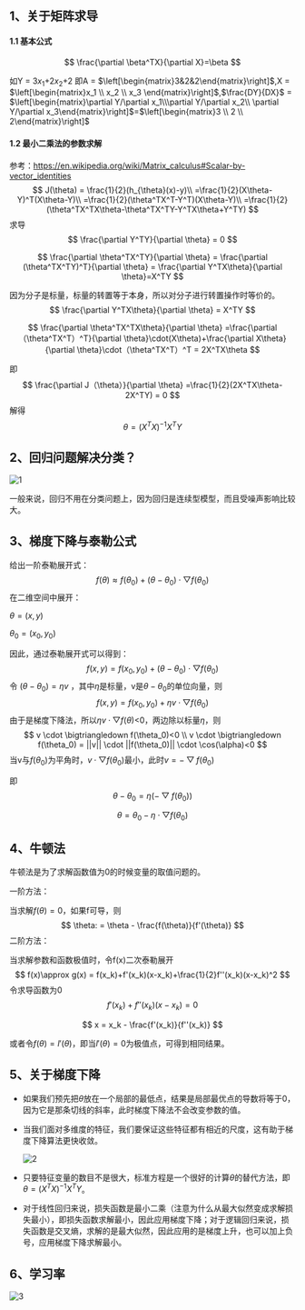 
## 1、关于矩阵求导

#### 1.1 基本公式

$$
\frac{\partial \beta^TX}{\partial X}=\beta
$$



如Y = 3$x_1$+2$x_2$+2 即A = $\left[\begin{matrix}3&2&2\end{matrix}\right]$,X = $\left[\begin{matrix}x_1 \\ x_2 \\ x_3 \end{matrix}\right]$,$\frac{DY}{DX}$ = $\left[\begin{matrix}\partial Y/\partial x_1\\\partial Y/\partial x_2\\ \partial Y/\partial x_3\end{matrix}\right]$=$\left[\begin{matrix}3 \\ 2 \\ 2\end{matrix}\right]$

#### 1.2 最小二乘法的参数求解

参考：https://en.wikipedia.org/wiki/Matrix_calculus#Scalar-by-vector_identities
$$
J(\theta) = \frac{1}{2}(h_{\theta}(x)-y)\\
=\frac{1}{2}(X\theta-Y)^T(X\theta-Y)\\
=\frac{1}{2}(\theta^TX^T-Y^T)(X\theta-Y)\\
=\frac{1}{2}(\theta^TX^TX\theta-\theta^TX^TY-Y^TX\theta+Y^TY)
$$
求导
$$
\frac{\partial Y^TY}{\partial \theta} = 0
$$

$$
\frac{\partial \theta^TX^TY}{\partial \theta} = \frac{\partial (\theta^TX^TY)^T}{\partial \theta} = \frac{\partial Y^TX\theta}{\partial \theta}=X^TY
$$

因为分子是标量，标量的转置等于本身，所以对分子进行转置操作时等价的。
$$
\frac{\partial Y^TX\theta}{\partial \theta} = X^TY
$$

$$
\frac{\partial \theta^TX^TX\theta}{\partial \theta} =\frac{\partial （\theta^TX^T）^T}{\partial \theta}\cdot(X\theta)+\frac{\partial X\theta}{\partial \theta}\cdot（\theta^TX^T）^T = 2X^TX\theta
$$

即
$$
\frac{\partial J（\theta）}{\partial \theta} =\frac{1}{2}(2X^TX\theta-2X^TY) = 0
$$
解得
$$
\theta =(X^TX)^{-1}X^TY
$$

## 2、回归问题解决分类？



![1](/img/add_notes1_1.png)

一般来说，回归不用在分类问题上，因为回归是连续型模型，而且受噪声影响比较大。

## 3、梯度下降与泰勒公式

给出一阶泰勒展开式：
$$
f(\theta) \approx f(\theta_0)+(\theta-\theta_0)\cdot\bigtriangledown f(\theta_0)
$$
在二维空间中展开：

$\theta = (x,y)$

$\theta_0 = (x_0 , y_0)$

因此，通过泰勒展开式可以得到：
$$
f(x,y) = f(x_0, y_0) +(\theta - \theta_0) \cdot \bigtriangledown f(\theta_0)
$$
令 $(\theta - \theta_0) = \eta v$ ，其中$\eta$是标量，v是$\theta -\theta_0$的单位向量，则
$$
f(x,y) = f(x_0, y_0) +\eta v \cdot \bigtriangledown f(\theta_0)
$$
由于是梯度下降法，所以$\eta v \cdot \bigtriangledown f(\theta)$<0，两边除以标量$\eta$，则
$$
v \cdot \bigtriangledown f(\theta_0)<0 \\
v \cdot \bigtriangledown f(\theta_0) = ||v|| \cdot ||f(\theta_0)|| \cdot \cos(\alpha)<0
$$
当v与$f(\theta_0)$为平角时，$v \cdot \bigtriangledown f(\theta_0)$最小，此时$v =  - \bigtriangledown f(\theta_0)$

即 
$$
\theta - \theta_0 = \eta (- \bigtriangledown f(\theta_0))
$$

$$
\theta = \theta_0 -\eta \cdot \bigtriangledown f(\theta_0)
$$

## 4、牛顿法

牛顿法是为了求解函数值为0的时候变量的取值问题的。

一阶方法：

当求解$f(\theta) = 0$，如果f可导，则
$$
\theta: = \theta - \frac{f(\theta)}{f'(\theta)}
$$
二阶方法：

当求解参数和函数极值时，令f(x)二次泰勒展开
$$
f(x)\approx g(x) = f(x_k)+f'(x_k)(x-x_k)+\frac{1}{2}f''(x_k)(x-x_k)^2
$$
令求导函数为0
$$
f'(x_k) + f''(x_k)(x-x_k) = 0
$$

$$
x = x_k - \frac{f'(x_k)}{f''(x_k)}
$$

或者令$f(\theta) = l'(\theta)$，即当$l'(\theta)=0$为极值点，可得到相同结果。

## 5、关于梯度下降

- 如果我们预先把$\theta$放在一个局部的最低点，结果是局部最优点的导数将等于0，因为它是那条切线的斜率，此时梯度下降法不会改变参数的值。

- 当我们面对多维度的特征，我们要保证这些特征都有相近的尺度，这有助于梯度下降算法更快收敛。



  ![2](/img/add_notes1_2.png)

- 只要特征变量的数目不是很大，标准方程是一个很好的计算$\theta$的替代方法，即$\theta = (X^TX)^{-1}X^TY$。

- 对于线性回归来说，损失函数是最小二乘（注意为什么从最大似然变成求解损失最小），即损失函数求解最小，因此应用梯度下降；对于逻辑回归来说，损失函数是交叉熵，求解的是最大似然，因此应用的是梯度上升，也可以加上负号，应用梯度下降求解最小。

## 6、学习率

![3](/img/add_notes1_3.png)